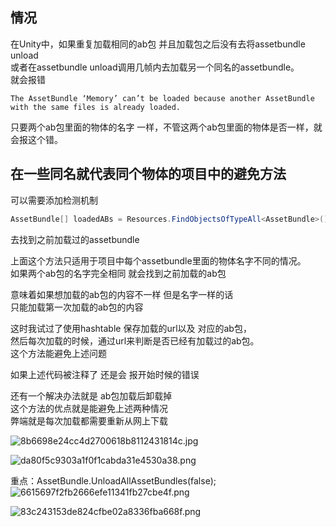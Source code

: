 ## 情况

在Unity中，如果重复加载相同的ab包 并且加载包之后没有去将assetbundle unload  
或者在assetbundle unload调用几帧内去加载另一个同名的assetbundle。  
就会报错  
```
The AssetBundle ‘Memory’ can’t be loaded because another AssetBundle with the same files is already loaded.
```


只要两个ab包里面的物体的名字 一样，不管这两个ab包里面的物体是否一样，就会报这个错。

## 在一些同名就代表同个物体的项目中的避免方法

可以需要添加检测机制

```C#
AssetBundle[] loadedABs = Resources.FindObjectsOfTypeAll<AssetBundle>(); if (loadedABs != null) { foreach (var item in loadedABs) { if (item.Contains(assetName)) { //Debug.LogError("isExis ----------------------"); existAB = item; } } }
```

去找到之前加载过的assetbundle

上面这个方法只适用于项目中每个assetbundle里面的物体名字不同的情况。  
如果两个ab包的名字完全相同 就会找到之前加载的ab包

意味着如果想加载的ab包的内容不一样 但是名字一样的话  
只能加载第一次加载的ab包的内容

这时我试过了使用hashtable 保存加载的url以及 对应的ab包，  
然后每次加载的时候，通过url来判断是否已经有加载过的ab包。  
这个方法能避免上述问题

如果上述代码被注释了 还是会 报开始时候的错误

还有一个解决办法就是 ab包加载后卸载掉  
这个方法的优点就是能避免上述两种情况  
弊端就是每次加载都需要重新从网上下载

![8b6698e24cc4d2700618b8112431814c.jpg](https://picgo18719498306.oss-cn-guangzhou.aliyuncs.com/8b6698e24cc4d2700618b8112431814c.jpg)

![da80f5c9303a1f0f1cabda31e4530a38.png](https://picgo18719498306.oss-cn-guangzhou.aliyuncs.com/da80f5c9303a1f0f1cabda31e4530a38.png)

重点：AssetBundle.UnloadAllAssetBundles(false);
![6615697f2fb2666efe11341fb27cbe4f.png](https://picgo18719498306.oss-cn-guangzhou.aliyuncs.com/6615697f2fb2666efe11341fb27cbe4f.png)


![83c243153de824cfbe02a8336fba668f.png](https://picgo18719498306.oss-cn-guangzhou.aliyuncs.com/83c243153de824cfbe02a8336fba668f.png)
